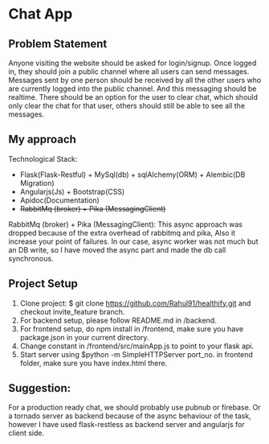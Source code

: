 # Chat App

## Problem Statement
Anyone visiting the website should be asked for login/signup.
Once logged in, they should join a public channel where all users can send messages.
Messages sent by one person should be received by all the other users who are currently logged into the public channel. And this messaging should be realtime.
There should be an option for the user to clear chat, which should only clear the chat for that user, others should still be able to see all the messages.

## My approach

Technological Stack:
- Flask(Flask-Restful) + MySql(db) + sqlAlchemy(ORM) + Alembic(DB Migration) 
- Angularjs(Js) + Bootstrap(CSS)
- Apidoc(Documentation) 
- ~~RabbitMq (broker) + Pika (MessagingClient)~~ 

RabbitMq (broker) + Pika (MessagingClient): This async approach was dropped because of the extra overhead of rabbitmq and pika, Also it increase your point of failures. In our case, async worker was not much but an DB write, so I have moved the async part and made the db call synchronous.


## Project Setup
  1. Clone project: $ git clone https://github.com/Rahul91/healthify.git and checkout invite_feature branch.
  2. For backend setup, please follow README.md in /backend.
  3. For frontend setup, do npm install in /frontend, make sure you have package.json in your current directory.
  4. Change constant in /frontend/src/mainApp.js to point to your flask api.
  5. Start server using $python -m SimpleHTTPServer port_no. in frontend folder, make sure you have index.html there.

## Suggestion: 
For a production ready chat, we should probably use pubnub or firebase. Or a tornado server as backend because of the async behaviour of the task, however I have used flask-restless as backend server and angularjs for client side.
